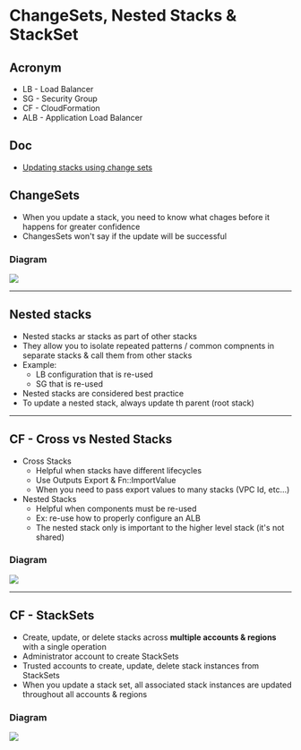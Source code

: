 # ChangeSets, Nested Stacks & StackSet

## Acronym
* LB - Load Balancer
* SG - Security Group
* CF - CloudFormation
* ALB - Application Load Balancer

## Doc
* [Updating stacks using change sets](https://docs.aws.amazon.com/AWSCloudFormation/latest/UserGuide/using-cfn-updating-stacks-changesets.html)

## ChangeSets
* When you update a stack, you need to know what chages before it happens for greater confidence
* ChangesSets won't say if the update will be successful

### Diagram
[<img src="https://i.imgur.com/ceTiNEO.png">](https://i.imgur.com/ceTiNEO.png)

---

## Nested stacks
* Nested stacks ar stacks as part of other stacks
* They allow you to isolate repeated patterns / common compnents in separate stacks & call them from other stacks
* Example:
    * LB configuration that is re-used
    * SG that is re-used
* Nested stacks are considered best practice
* To update a nested stack, always update th parent (root stack)

---

## CF - Cross vs Nested Stacks
* Cross Stacks
    * Helpful when stacks have different lifecycles
    * Use Outputs Export & Fn::ImportValue
    * When you need to pass export values to many stacks (VPC Id, etc...)
* Nested Stacks
    * Helpful when components must be re-used
    * Ex: re-use how to properly configure an ALB
    * The nested stack only is important to the higher level stack (it's not shared)
    
### Diagram
[<img src="https://i.imgur.com/jd6khR7.png">](https://i.imgur.com/jd6khR7.png)

---

## CF - StackSets
* Create, update, or delete stacks across **multiple accounts & regions** with a single operation
* Administrator account to create StackSets
* Trusted accounts to create, update, delete stack instances from StackSets
* When you update a stack set, all associated stack instances are updated throughout all accounts & regions

### Diagram
[<img src="https://i.imgur.com/XvtXmfR.png">](https://i.imgur.com/XvtXmfR.png)
